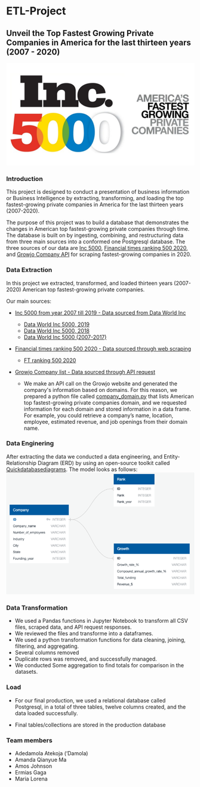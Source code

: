 # ETL-Project

## Unveil the Top Fastest Growing Private Companies in America for the last thirteen years (2007 - 2020) 
                          
![ETL_project](Image/Inc.5000.png)

### Introduction

This project is designed to conduct a presentation of business information or Business Intelligence by extracting, transforming, and loading the top fastest-growing private companies in America for the last thirteen years (2007-2020).

The purpose of this project was to build a database that demonstrates the changes in American top fastest-growing private companies through time. The database is built on by ingesting, combining, and restructuring data from three main sources into a conformed one Postgresql database. The three sources of our data are [Inc 5000](https://www.inc.com/inc5000/), [Financial times ranking 500 2020](https://www.ft.com/americas-fastest-growing-companies-2020), and [Growjo Company API](https://growjo.com/company_api) for scraping fastest-growing companies in 2020.

### Data Extraction 
In this project we extracted, transformed, and loaded thirteen years (2007-2020) American top fastest-growing private companies. 

Our main sources:

- [Inc 5000 from year 2007 till 2019 - Data sourced from Data World Inc](https://www.inc.com/)
  - [Data World Inc 5000, 2019](https://data.world/aurielle/inc-5000-2019/workspace/file?filename=inc5000-2019.csv)
  - [Data World Inc 5000, 2018](https://data.world/aurielle/inc-5000-2018/workspace/file?filename=inc5000-2018.csv)
  - [Data World Inc 5000 (2007-2017)](https://data.world/aurielle/inc-5000-10-years/workspace/file?filename=inc5000_all10years.csv)
 
- [Financial times ranking 500 2020 - Data sourced through web scraping](https://www.ft.com/americas-fastest-growing-companies-2020)
  - [FT ranking 500 2020](https://www.ft.com/americas-fastest-growing-companies-2020)
  
- [Growjo Company list - Data sourced through API request](https://growjo.com/company_api)
  - We make an API call on the Growjo website and generated the company's information based on domains. For this reason, we prepared a python file called [company_domain.py](company_domain.py) that lists American top fastest-growing private companies domain, and we requested information for each domain and stored information in a data frame. For example, you could retrieve a company’s name, location, employee, estimated revenue, and job openings from their domain name. 

### Data Enginering 

After extracting the data we conducted a data engineering, and Entity-Relationship Diagram (ERD) by using an open-source toolkit called [Quickdatabasediagrams](https://app.quickdatabasediagrams.com/). 
The model looks as follows: 
![ETL_project](Image/ERD_model.png)

### Data Transformation
* We used a Pandas functions in Jupyter Notebook to transform all CSV files, scraped data, and API request responses. 
* We reviewed the files and transforme into a dataframes.
* We used a python transformation functions for data cleaning, joining, filtering, and aggregating.
* Several columns removed
* Duplicate rows was removed, and successfully managed. 
* We conducted Some aggregation to find totals for comparison in the datasets.

### Load
* For our final production, we used a relational database called Postgresql, in a total of three tables, twelve columns created, and the data loaded successfully. 

- Final tables/collections are stored in the production database

### Team members
- Adedamola Atekoja (‘Damola)
- Amanda Qianyue Ma
- Amos Johnson
- Ermias Gaga
- Maria Lorena
